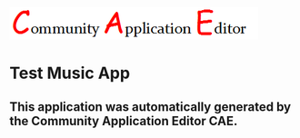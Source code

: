![CAE](https://github.com/testcae/application-Test-Music-App/blob/master/img/logo.png)  

Test Music App
===================


This application was automatically generated by the Community Application Editor CAE.  
---------------
